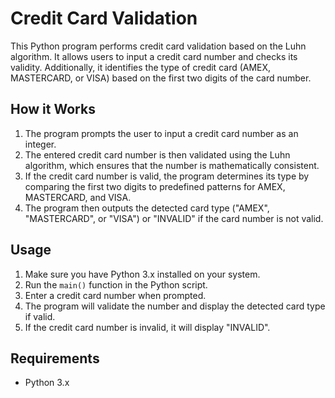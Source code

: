 # Credit Card Validation

This Python program performs credit card validation based on the Luhn algorithm. It allows users to input a credit card number and checks its validity. Additionally, it identifies the type of credit card (AMEX, MASTERCARD, or VISA) based on the first two digits of the card number.

## How it Works

1. The program prompts the user to input a credit card number as an integer.
2. The entered credit card number is then validated using the Luhn algorithm, which ensures that the number is mathematically consistent.
3. If the credit card number is valid, the program determines its type by comparing the first two digits to predefined patterns for AMEX, MASTERCARD, and VISA.
4. The program then outputs the detected card type ("AMEX", "MASTERCARD", or "VISA") or "INVALID" if the card number is not valid.

## Usage

1. Make sure you have Python 3.x installed on your system.
2. Run the `main()` function in the Python script.
3. Enter a credit card number when prompted.
4. The program will validate the number and display the detected card type if valid.
5. If the credit card number is invalid, it will display "INVALID".

## Requirements

- Python 3.x

